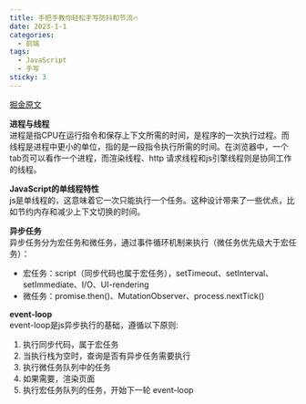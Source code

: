 ```yaml
---
title: 手把手教你轻松手写防抖和节流🔥
date: 2023-1-1
categories:
  - 前端
tags:
  - JavaScript
  - 手写
sticky: 3
---
```


[掘金原文](https://juejin.cn/post/7325800661232615463)

__进程与线程__
<br>进程是指CPU在运行指令和保存上下文所需的时间，是程序的一次执行过程。而线程是进程中更小的单位，指的是一段指令执行所需的时间。在浏览器中，一个tab页可以看作一个进程，而渲染线程、http 请求线程和js引擎线程则是协同工作的线程。

__JavaScript的单线程特性__
<br>js是单线程的，这意味着它一次只能执行一个任务。这种设计带来了一些优点，比如节约内存和减少上下文切换的时间。

__异步任务__
<br>异步任务分为宏任务和微任务，通过事件循环机制来执行（微任务优先级大于宏任务）：
* 宏任务：script（同步代码也属于宏任务），setTimeout、setInterval、setImmediate、I/O、UI-rendering
* 微任务：promise.then()、MutationObserver、process.nextTick()

__event-loop__
<br>event-loop是js异步执行的基础，遵循以下原则:
1. 执行同步代码，属于宏任务
2. 当执行栈为空时，查询是否有异步任务需要执行
3. 执行微任务队列中的任务
4. 如果需要，渲染页面
5. 执行宏任务队列的任务，开始下一轮 event-loop
